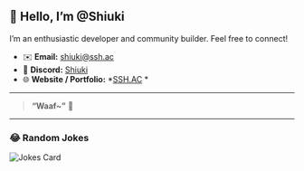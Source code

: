 ## 👋 Hello, I’m **@Shiuki**

I’m an enthusiastic developer and community builder. Feel free to connect!

- ✉️ **Email:** [shiuki@ssh.ac](mailto:shiuki@ssh.ac)  
- 💬 **Discord:** [Shiuki](https://discord.com/users/298456324977721344)  
- 🌐 **Website / Portfolio:** *[SSH.AC](https://ssh.ac) *

---

> **“Waaf~”** 🐾

---

### 😂 Random Jokes

![Jokes Card](https://readme-jokes.vercel.app/api)
